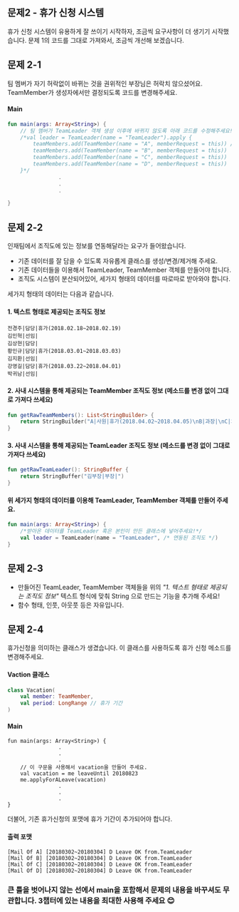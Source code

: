 ## 문제2 - 휴가 신청 시스템
휴가 신청 시스템이 유용하게 잘 쓰이기 시작하자, 조금씩 요구사항이 더 생기기 시작했습니다.
문제 1의 코드를 그대로 가져와서, 조금씩 개선해 보겠습니다.

문제 2-1
------------------------------------------
팀 멤버가 자기 허락없이 바뀌는 것을 권위적인 부장님은 허락치 않으셨어요.
TeamMember가 생성자에서만 결정되도록 코드를 변경해주세요.

#### Main
```kotlin
fun main(args: Array<String>) {
    // 팀 멤버가 TeamLeader 객체 생성 이후에 바뀌지 않도록 아래 코드를 수정해주세요!
    /*val leader = TeamLeader(name = "TeamLeader").apply {
        teamMembers.add(TeamMember(name = "A", memberRequest = this)) // memberRequest is TeamLeader Reference.
        teamMembers.add(TeamMember(name = "B", memberRequest = this))
        teamMembers.add(TeamMember(name = "C", memberRequest = this))
        teamMembers.add(TeamMember(name = "D", memberRequest = this))
    }*/
                .
                .
                .

}
```

문제 2-2
--------------------------------
인재팀에서 조직도에 있는 정보를 연동해달라는 요구가 들어왔습니다.

* 기존 데이터를 잘 담을 수 있도록 자유롭게 클래스를 생성/변경/제거해 주세요.
* 기존 데이터들을 이용해서 TeamLeader, TeamMember 객체를 만들어야 합니다.
* 조직도 시스템이 분산되어있어, 세가지 형태의 데이터를 따로따로 받아와야 합니다.

세가지 형태의 데이터는 다음과 같습니다.

#### 1. 텍스트 형태로 제공되는 조직도 정보
```text
전경주|담당|휴가(2018.02.18~2018.02.19)
김인혁|선임|
김상현|담당|
황인규|담당|휴가(2018.03.01~2018.03.03)
김지환|선임|
강영길|담당|휴가(2018.03.22~2018.04.01)
박귀남|선임|
```
#### 2. 사내 시스템을 통해 제공되는 TeamMember 조직도 정보 (메소드를 변경 없이 그대로 가져다 쓰세요)
```kotlin
fun getRawTeamMembers(): List<StringBuilder> {
    return StringBuilder("A|사원|휴가(2018.04.02~2018.04.05)\nB|과장|\nC|차장|")
}
```

#### 3. 사내 시스템을 통해 제공되는 TeamLeader 조직도 정보 (메소드를 변경 없이 그대로 가져다 쓰세요)
```kotlin
fun getRawTeamLeader(): StringBuffer {
    return StringBuffer("김부장|부장|")
}
```

#### 위 세가지 형태의 데이터를 이용해 TeamLeader, TeamMember 객체를 만들어 주세요.
```kotlin
fun main(args: Array<String>) {
    /*받아온 데이터를 TeamLeader 혹은 본인이 만든 클래스에 넣어주세요!*/
    val leader = TeamLeader(name = "TeamLeader", /* 연동된 조직도 */)
}
```

문제 2-3
-----------------------------------------
- 만들어진 TeamLeader, TeamMember 객체들을 위의 *"1. 텍스트 형태로 제공되는 조직도 정보"* 텍스트 형식에 맞춰 String 으로 만드는 기능을 추가해 주세요!
- 함수 형태, 인풋, 아웃풋 등은 자유입니다.

문제 2-4
--------------------------------------------
휴가신청을 의미하는 클래스가 생겼습니다. 이 클래스를 사용하도록 휴가 신청 메소드를 변경해주세요.

#### Vaction 클래스
```kotlin
class Vacation(
    val member: TeamMember,
    val period: LongRange // 휴가 기간
)
```

#### Main
```text
fun main(args: Array<String>) {
                .
                .
                .
    // 이 구문을 사용해서 vacation을 만들어 주세요.
    val vacation = me leaveUntil 20180823
    me.applyForALeave(vacation)
                .
                .
                .
}
```

더불어, 기존 휴가신청의 포맷에 휴가 기간이 추가되어야 합니다.

#### 출력 포맷
```text
[Mail Of A] [20180302~20180304] D Leave OK from.TeamLeader
[Mail Of B] [20180302~20180304] D Leave OK from.TeamLeader
[Mail Of C] [20180302~20180304] D Leave OK from.TeamLeader
[Mail Of D] [20180302~20180304] D Leave OK from.TeamLeader
```


### 큰 틀을 벗어나지 않는 선에서 main을 포함해서 문제의 내용을 바꾸셔도 무관합니다. 3챕터에 있는 내용을 최대한 사용해 주세요 😊
